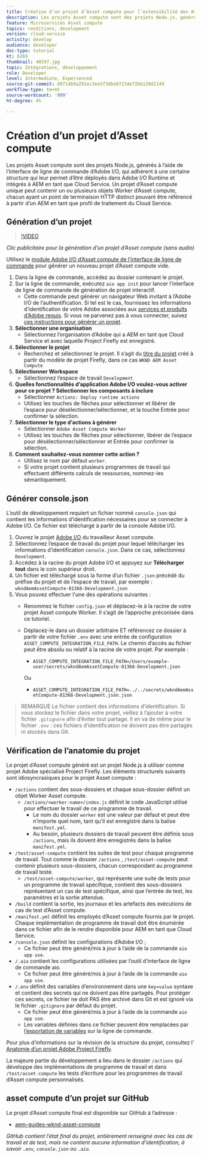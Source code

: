 ```yaml
---
title: Création d’un projet d’Asset compute pour l’extensibilité des Assets compute
description: Les projets Asset compute sont des projets Node.js, générés à l’aide de l’interface de ligne de commande d’Adobe I/O, qui adhèrent à une certaine structure leur permettant d’être déployés dans Adobe I/O Runtime et intégrés à AEM en tant que Cloud Service.
feature: Microservices Asset compute
topics: renditions, development
version: cloud-service
activity: develop
audience: developer
doc-type: tutorial
kt: 6269
thumbnail: 40197.jpg
topic: Intégrations, développement
role: Developer
level: Intermediate, Experienced
source-git-commit: d9714b9a291ec3ee5f3dba9723de72bb120d2149
workflow-type: tm+mt
source-wordcount: '909'
ht-degree: 4%

---
```



# Création d’un projet d’Asset compute

Les projets Asset compute sont des projets Node.js, générés à l’aide de l’interface de ligne de commande d’Adobe I/O, qui adhèrent à une certaine structure qui leur permet d’être déployés dans Adobe I/O Runtime et intégrés à AEM en tant que Cloud Service. Un projet d’Asset compute unique peut contenir un ou plusieurs objets Worker d’Asset compute, chacun ayant un point de terminaison HTTP distinct pouvant être référencé à partir d’un AEM en tant que profil de traitement du Cloud Service.

## Génération d’un projet

>[!VIDEO](https://video.tv.adobe.com/v/40197/?quality=12&learn=on)

_Clic publicitaire pour la génération d’un projet d’Asset compute (sans audio)_

Utilisez le [module Adobe I/O d’Asset compute de l’interface de ligne de commande](../set-up/development-environment.md#aio-cli) pour générer un nouveau projet d’Asset compute vide.

1. Dans la ligne de commande, accédez au dossier contenant le projet.
1. Sur la ligne de commande, exécutez `aio app init` pour lancer l’interface de ligne de commande de génération de projet interactif.
   + Cette commande peut générer un navigateur Web invitant à l’Adobe I/O de l’authentification. Si tel est le cas, fournissez les informations d’identification de votre Adobe associées aux [services et produits d’Adobe requis](../set-up/accounts-and-services.md). Si vous ne parvenez pas à vous connecter, suivez [ces instructions pour générer un projet](https://github.com/AdobeDocs/project-firefly/blob/master/getting_started/first_app.md#42-developer-is-not-logged-in-as-enterprise-organization-user).
1. __Sélectionner une organisation__
   + Sélectionnez l’organisation d’Adobe qui a AEM en tant que Cloud Service et avec laquelle Project Firefly est enregistré.
1. __Sélectionner le projet__
   + Recherchez et sélectionnez le projet. Il s’agit du [titre du projet](../set-up/firefly.md) créé à partir du modèle de projet Firefly, dans ce cas `WKND AEM Asset Compute`
1. __Sélectionner Workspace__
   + Sélectionnez l’espace de travail `Development`
1. __Quelles fonctionnalités d’application Adobe I/O voulez-vous activer pour ce projet ? Sélectionner les composants à inclure__
   + Sélectionner `Actions: Deploy runtime actions`
   + Utilisez les touches de flèches pour sélectionner et libérer de l’espace pour désélectionner/sélectionner, et la touche Entrée pour confirmer la sélection.
1. __Sélectionner le type d’actions à générer__
   + Sélectionner `Adobe Asset Compute Worker`
   + Utilisez les touches de flèches pour sélectionner, libérer de l’espace pour désélectionner/sélectionner et Entrée pour confirmer la sélection.
1. __Comment souhaitez-vous nommer cette action ?__
   + Utilisez le nom par défaut `worker`.
   + Si votre projet contient plusieurs programmes de travail qui effectuent différents calculs de ressources, nommez-les sémantiquement.

## Générer console.json

L’outil de développement requiert un fichier nommé `console.json` qui contient les informations d’identification nécessaires pour se connecter à Adobe I/O. Ce fichier est téléchargé à partir de la console Adobe I/O.

1. Ouvrez le projet [Adobe I/O](https://console.adobe.io) du travailleur Asset compute.
1. Sélectionnez l’espace de travail du projet pour lequel télécharger les informations d’identification `console.json`. Dans ce cas, sélectionnez `Development`.
1. Accédez à la racine du projet Adobe I/O et appuyez sur __Télécharger tout__ dans le coin supérieur droit.
1. Un fichier est téléchargé sous la forme d’un fichier `.json` précédé du préfixe du projet et de l’espace de travail, par exemple : `wkndAemAssetCompute-81368-Development.json`
1. Vous pouvez effectuer l&#39;une des opérations suivantes :
   + Renommez le fichier `config.json` et déplacez-le à la racine de votre projet Asset compute Worker. Il s’agit de l’approche préconisée dans ce tutoriel.
   + Déplacez-le dans un dossier arbitraire ET référencez ce dossier à partir de votre fichier `.env` avec une entrée de configuration `ASSET_COMPUTE_INTEGRATION_FILE_PATH`. Le chemin d’accès au fichier peut être absolu ou relatif à la racine de votre projet. Par exemple :
      + `ASSET_COMPUTE_INTEGRATION_FILE_PATH=/Users/example-user/secrets/wkndAemAssetCompute-81368-Development.json`

      Ou
      + `ASSET_COMPUTE_INTEGRATION_FILE_PATH=../../secrets/wkndAemAssetCompute-81368-Development.json.json`


> REMARQUE
> Le fichier  contient des informations d’identification. Si vous stockez le fichier dans votre projet, veillez à l’ajouter à votre fichier `.gitignore` afin d’éviter tout partage. Il en va de même pour le fichier `.env` : ces fichiers d’identification ne doivent pas être partagés ni stockés dans Git.

## Vérification de l’anatomie du projet

Le projet d’Asset compute généré est un projet Node.js à utiliser comme projet Adobe spécialisé Project Firefly. Les éléments structurels suivants sont idiosyncrasiques pour le projet Asset compute :

+ `/actions` contient des sous-dossiers et chaque sous-dossier définit un objet Worker Asset compute.
   + `/actions/<worker-name>/index.js` définit le code JavaScript utilisé pour effectuer le travail de ce programme de travail.
      + Le nom du dossier `worker` est une valeur par défaut et peut être n’importe quel nom, tant qu’il est enregistré dans la balise `manifest.yml`.
      + Au besoin, plusieurs dossiers de travail peuvent être définis sous `/actions`, mais ils doivent être enregistrés dans la balise `manifest.yml`.
+ `/test/asset-compute` contient les suites de test pour chaque programme de travail. Tout comme le dossier `/actions` , `/test/asset-compute` peut contenir plusieurs sous-dossiers, chacun correspondant au programme de travail testé.
   + `/test/asset-compute/worker`, qui représente une suite de tests pour un programme de travail spécifique, contient des sous-dossiers représentant un cas de test spécifique, ainsi que l’entrée de test, les paramètres et la sortie attendue.
+ `/build` contient la sortie, les journaux et les artefacts des exécutions de cas de test d’Asset compute.
+ `/manifest.yml` définit les employés d’Asset compute fournis par le projet. Chaque implémentation de programme de travail doit être énumérée dans ce fichier afin de le rendre disponible pour AEM en tant que Cloud Service.
+ `/console.json` définit les configurations d’Adobe I/O ;
   + Ce fichier peut être généré/mis à jour à l’aide de la commande `aio app use`.
+ `/.aio` contient les configurations utilisées par l’outil d’interface de ligne de commande aio.
   + Ce fichier peut être généré/mis à jour à l’aide de la commande `aio app use`.
+ `/.env` définit des variables d’environnement dans une  `key=value` syntaxe et contient des secrets qui ne doivent pas être partagés. Pour protéger ces secrets, ce fichier ne doit PAS être archivé dans Git et est ignoré via le fichier `.gitignore` par défaut du projet.
   + Ce fichier peut être généré/mis à jour à l’aide de la commande `aio app use`.
   + Les variables définies dans ce fichier peuvent être remplacées par [l’exportation de variables](../deploy/runtime.md) sur la ligne de commande.

Pour plus d’informations sur la révision de la structure du projet, consultez l’ [Anatomie d’un projet Adobe Project Firefly](https://github.com/AdobeDocs/project-firefly/blob/master/getting_started/first_app.md#5-anatomy-of-a-project-firefly-application).

La majeure partie du développement a lieu dans le dossier `/actions` qui développe des implémentations de programme de travail et dans `/test/asset-compute` les tests d’écriture pour les programmes de travail d’Asset compute personnalisés.

## asset compute d’un projet sur GitHub

Le projet d’Asset compute final est disponible sur GitHub à l’adresse :

+ [aem-guides-wknd-asset-compute](https://github.com/adobe/aem-guides-wknd-asset-compute)

_GitHub contient l’état final du projet, entièrement renseigné avec les cas de travail et de test, mais ne contient aucune information d’identification, à savoir  `.env`,  `console.json` ou  `.aio`._

